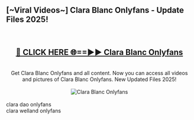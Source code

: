<h2>[~Viral Videos~] Clara Blanc Onlyfans - Update Files 2025!</h2>
<br>
<div align="center">
<h2><a href="https://betterlinks.top/A2PfLJ" rel="nofollow">🔴 CLICK HERE 🌐==►► Clara Blanc Onlyfans</a></h2>
<br>
Get Clara Blanc Onlyfans and all content. Now you can access all videos and pictures of Clara Blanc Onlyfans. New Updated Files 2025!
<br>
<br>
<a href="https://betterlinks.top/A2PfLJ" rel="nofollow" data-target="animated-image.originalLink"><img src="https://i.ibb.co.com/WyWwxjT/player-gif2.gif" alt="Clara Blanc Onlyfans" style="max-width: 100%; display: inline-block;" data-target="animated-image.originalImage"></a>
</div>
<br>
clara dao onlyfans<br>
clara welland onlyfans